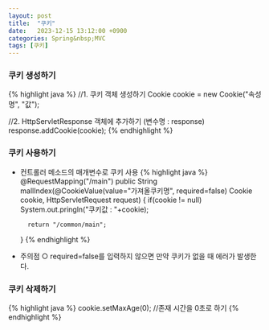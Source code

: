 ```yaml
---
layout: post
title:  "쿠키"
date:   2023-12-15 13:12:00 +0900
categories: Spring&nbsp;MVC
tags: [쿠키]
---
```


### 쿠키 생성하기

{% highlight java %}
//1. 쿠키 객체 생성하기
Cookie cookie = new Cookie("속성명", "값");

//2. HttpServletResponse 객체에 추가하기 (변수명 : response)
response.addCookie(cookie);
{% endhighlight %}

### 쿠키 사용하기

- 컨트롤러 메소드의 매개변수로 쿠키 사용
    {% highlight java %}
    @RequestMapping("/main")
    public String mallIndex(@CookieValue(value="가져올쿠키명", required=false) Cookie cookie, HttpServletRequest request) {
        if(cookie != null)
            System.out.pringln("쿠키값 : "+cookie);

        return "/common/main";
    }
    {% endhighlight %}

- 주의점
    ○ required=false를 입력하지 않으면 만약 쿠키가 없을 때 에러가 발생한다.

### 쿠키 삭제하기

{% highlight java %}
cookie.setMaxAge(0); //존재 시간을 0초로 하기
{% endhighlight %}